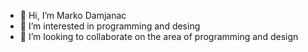 - 👋 Hi, I’m Marko Damjanac
- 👀 I’m interested in programming and desing
- 💞️ I’m looking to collaborate on the area of programming and design
<!-- - 📫 How to reach me ... You can reach me on GitHub -->

<!-- - 🌱 I’m currently learning -->

<!---
damlern92/damlern92 is a ✨ special ✨ repository because its `README.md` (this file) appears on your GitHub profile.
You can click the Preview link to take a look at your changes.
--->
